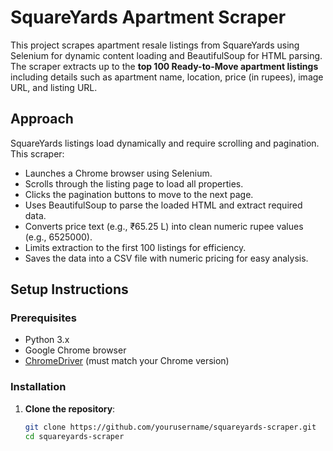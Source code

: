 # SquareYards Apartment Scraper

This project scrapes apartment resale listings from SquareYards using Selenium for dynamic content loading and BeautifulSoup for HTML parsing. The scraper extracts up to the **top 100 Ready-to-Move apartment listings** including details such as apartment name, location, price (in rupees), image URL, and listing URL.

## Approach

SquareYards listings load dynamically and require scrolling and pagination. This scraper:

- Launches a Chrome browser using Selenium.
- Scrolls through the listing page to load all properties.
- Clicks the pagination buttons to move to the next page.
- Uses BeautifulSoup to parse the loaded HTML and extract required data.
- Converts price text (e.g., ₹65.25 L) into clean numeric rupee values (e.g., 6525000).
- Limits extraction to the first 100 listings for efficiency.
- Saves the data into a CSV file with numeric pricing for easy analysis.

## Setup Instructions

### Prerequisites

- Python 3.x
- Google Chrome browser
- [ChromeDriver](https://sites.google.com/chromium.org/driver/) (must match your Chrome version)

### Installation

1. **Clone the repository**:
   ```bash
   git clone https://github.com/yourusername/squareyards-scraper.git
   cd squareyards-scraper
